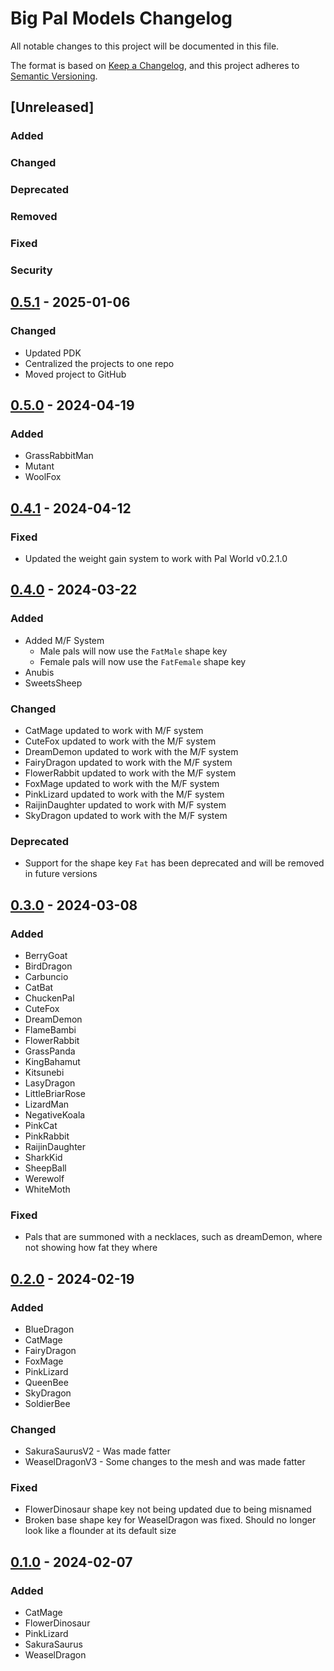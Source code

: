 # Big Pal Models Changelog
All notable changes to this project will be documented in this file.

The format is based on [Keep a Changelog](https://keepachangelog.com/en/1.1.0/),
and this project adheres to [Semantic Versioning](https://semver.org/spec/v2.0.0.html).

## [Unreleased]

### Added
### Changed
### Deprecated
### Removed
### Fixed
### Security

## [0.5.1] - 2025-01-06
### Changed
- Updated PDK
- Centralized the projects to one repo
- Moved project to GitHub

## [0.5.0] - 2024-04-19
### Added
- GrassRabbitMan
- Mutant
- WoolFox

## [0.4.1] - 2024-04-12

### Fixed
- Updated the weight gain system to work with Pal World v0.2.1.0

## [0.4.0] - 2024-03-22

### Added
- Added M/F System
  - Male pals will now use the `FatMale` shape key
  - Female pals will now use the `FatFemale` shape key
- Anubis
- SweetsSheep

### Changed
- CatMage updated to work with M/F system
- CuteFox updated to work with the M/F system
- DreamDemon updated to work with the M/F system
- FairyDragon updated to work with the M/F system
- FlowerRabbit updated to work with the M/F system
- FoxMage updated to work with the M/F system
- PinkLizard updated to work with the M/F system
- RaijinDaughter updated to work with M/F system
- SkyDragon updated to work with the M/F system

### Deprecated
- Support for the shape key `Fat` has been deprecated and will be removed in future versions

## [0.3.0] - 2024-03-08

### Added
- BerryGoat
- BirdDragon
- Carbuncio
- CatBat
- ChuckenPal
- CuteFox
- DreamDemon
- FlameBambi
- FlowerRabbit
- GrassPanda
- KingBahamut
- Kitsunebi
- LasyDragon
- LittleBriarRose
- LizardMan
- NegativeKoala
- PinkCat
- PinkRabbit
- RaijinDaughter
- SharkKid
- SheepBall
- Werewolf
- WhiteMoth

### Fixed
- Pals that are summoned with a necklaces, such as dreamDemon, where not showing how fat they where 

## [0.2.0] - 2024-02-19

### Added
- BlueDragon
- CatMage
- FairyDragon
- FoxMage
- PinkLizard
- QueenBee
- SkyDragon
- SoldierBee

### Changed
- SakuraSaurusV2 - Was made fatter
- WeaselDragonV3 - Some changes to the mesh and was made fatter

### Fixed
- FlowerDinosaur shape key not being updated due to being misnamed
- Broken base shape key for WeaselDragon was fixed. Should no longer look like a flounder at its default size

## [0.1.0] - 2024-02-07

### Added
- CatMage
- FlowerDinosaur
- PinkLizard
- SakuraSaurus
- WeaselDragon

[0.5.1]: https://github.com/grotlover2/Big-Pal-Project/releases/tag/v0.5.1
[0.5.0]: https://forum.weightgaming.com/uploads/short-url/nhgDBE1XuhHWqVpCOMGou2bljtT.zip
[0.4.1]: https://forum.weightgaming.com/uploads/short-url/yRTQTgPWe5TU7JHGbVT6MnyoEue.zip
[0.4.0]: https://forum.weightgaming.com/uploads/short-url/h7EGCxyHNMogARogJBsebh2xRFo.zip
[0.3.0]: https://forum.weightgaming.com/uploads/short-url/uYEQyurmV7xu0mpvuoqOmkRNIVa.zip
[0.2.0]: https://forum.weightgaming.com/uploads/short-url/2rInkUzcYAeAfcq7g7Url0OOFgb.zip
[0.1.0]: https://forum.weightgaming.com/uploads/short-url/q0k7NkPML7k79KCyNweH6wTH8JO.zip